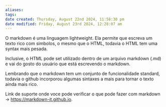 ```yaml
---
aliases: 
tags: 
date created: Thursday, August 22nd 2024, 11:58:30 pm
date modified: Friday, August 23rd 2024, 12:28:07 am
---
```

O markdown é uma linguagem lightweight. Ela permite que escreva um texto rico com simbolos, o mesmo que o HTML, todavia o HTML tem uma syntax mais pesada.

Inclusive, o HTML pode set utilizado dentro de um arquivo markdown (.md) e vai do gosto do usuário que está escrevendo o markdown.

Lembrando que o markdown tem um conjunto de funcionalidade standard, todavia o github incorporou algumas sintaxes a mais para tornar o texto ainda mais rico.

Link de suporte onde voce pode verificar o que pode fazer com markdown -> https://markdown-it.github.io.